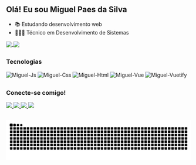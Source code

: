 ## Olá! Eu sou Miguel Paes da Silva

- 📚 Estudando desenvolvimento web
- 👨🏻‍💻 Técnico em Desenvolvimento de Sistemas

<a href="https://github.com/anuraghazra/github-readme-stats">
  <img height=180em align="center" src="https://github-readme-stats-pi-beige-32.vercel.app/api?username=Miguel-Paes&show_icons=true&theme=aura&include_all_commits=true&count_private=true" />
  <img height=180em align="center" src="https://github-readme-stats-pi-beige-32.vercel.app/api/top-langs/?username=Miguel-Paes&layout=compact&theme=aura" />
</a>

##

<h3>Tecnologias</h3>

<div>
  <img align="center" alt="Miguel-Js" height="30" width="40" src="https://cdn.jsdelivr.net/gh/devicons/devicon@latest/icons/javascript/javascript-original.svg"/>
  <img align="center" alt="Miguel-Css" height="30" width="40" src="https://cdn.jsdelivr.net/gh/devicons/devicon@latest/icons/css3/css3-original.svg"/>
  <img align="center" alt="Miguel-Html" height="30" width="40" src="https://cdn.jsdelivr.net/gh/devicons/devicon@latest/icons/html5/html5-original.svg"/>
  <img align="center" alt="Miguel-Vue" height="30" width="40" src="https://cdn.jsdelivr.net/gh/devicons/devicon@latest/icons/vuejs/vuejs-original.svg"/>
  <img align="center" alt="Miguel-Vuetify" height="30" width="40" src="https://cdn.jsdelivr.net/gh/devicons/devicon@latest/icons/vuetify/vuetify-original.svg"/>
</div>

##

<h3>Conecte-se comigo!</h3>

<div>
<a href="https://www.linkedin.com/in/miguel-paes-da-silva-403660375/">
  <img src="https://img.shields.io/badge/linkedin-%230077B5.svg?style=for-the-badge&logo=linkedin&logoColor=white" />
</a>

<a href="https://www.instagram.com/miguelpaesdasilva/">
  <img src="https://img.shields.io/badge/Instagram-%23E4405F.svg?style=for-the-badge&logo=Instagram&logoColor=white" />
</a>

<a href="https://mail.google.com/mail/u/0/?tab=rm&ogbl#inbox?compose=GTvVlcSGLrLSPfxsHpBSDPRdjkngWsPcWXstSgldsdZSTjVTvgVzCxDWQWQnZJgfLjckNhcNVzHZC">
  <img src="https://img.shields.io/badge/Gmail-D14836?style=for-the-badge&logo=gmail&logoColor=white" />
</a>

<a href="https://discord.gg/NErtxGA2">
  <img src="https://img.shields.io/badge/Discord-%235865F2.svg?style=for-the-badge&logo=discord&logoColor=white" />
</a>
</div>

##

<picture align="center">
  <source media="(prefers-color-scheme: dark)" srcset="https://raw.githubusercontent.com/Miguel-Paes/miguel-paes/output/github-contribution-grid-snake-dark.svg">
  <source media="(prefers-color-scheme: light)" srcset="https://raw.githubusercontent.com/Miguel-Paes/miguel-paes/output/github-contribution-grid-snake-dark.svg">
  <img align="center" alt="github contribution grid snake animation" src="https://raw.githubusercontent.com/Miguel-Paes/miguel-paes/output/github-contribution-grid-snake.svg">
</picture>
